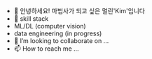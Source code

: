- 👋 안녕하세요! 마법사가 되고 싶은 멀린'Kim'입니다
- 👀 skill stack
- ML/DL (computer vision)
- data engineering (in progress)
- 💞️ I’m looking to collaborate on ...
- 📫 How to reach me ...

<!---
Merlinkim/Merlinkim is a ✨ special ✨ repository because its `README.md` (this file) appears on your GitHub profile.
You can click the Preview link to take a look at your changes.
--->
